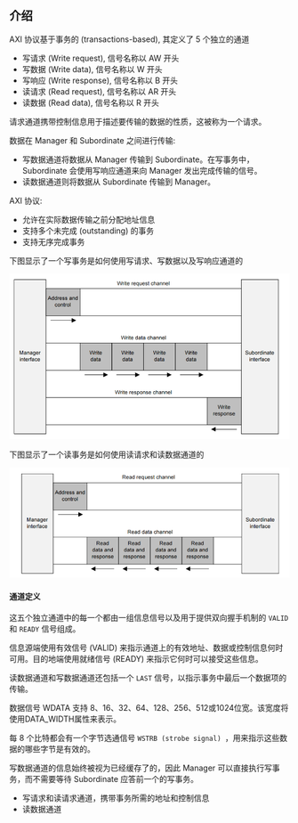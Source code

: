 

## 介绍

AXI 协议基于事务的 (transactions-based), 其定义了 5 个独立的通道

* 写请求 (Write request), 信号名称以 AW 开头
* 写数据 (Write data), 信号名称以 W 开头
* 写响应 (Write response), 信号名称以 B 开头
* 读请求 (Read request), 信号名称以 AR 开头
* 读数据 (Read data), 信号名称以 R 开头

请求通道携带控制信息用于描述要传输的数据的性质，这被称为一个请求。

数据在 Manager 和 Subordinate 之间进行传输:

* 写数据通道将数据从 Manager 传输到 Subordinate。在写事务中，Subordinate 会使用写响应通道来向 Manager 发出完成传输的信号。
* 读数据通道则将数据从 Subordinate 传输到 Manager。

AXI 协议:

* 允许在实际数据传输之前分配地址信息
* 支持多个未完成 (outstanding) 的事务
* 支持无序完成事务

下图显示了一个写事务是如何使用写请求、写数据以及写响应通道的

![alt](axi/写事务举例.PNG)

下图显示了一个读事务是如何使用读请求和读数据通道的

![Alt text](axi/读事务举例.png)

#### 通道定义

这五个独立通道中的每一个都由一组信息信号以及用于提供双向握手机制的 `VALID` 和 `READY` 信号组成。

信息源端使用有效信号 (VALID) 来指示通道上的有效地址、数据或控制信息何时可用。目的地端使用就绪信号 (READY) 来指示它何时可以接受这些信息。

读数据通道和写数据通道还包括一个 `LAST` 信号，以指示事务中最后一个数据项的传输。

数据信号 WDATA 支持 8、16、32、64、128、256、512或1024位宽。该宽度将使用DATA_WIDTH属性来表示。

每 8 个比特都会有一个字节选通信号 `WSTRB (strobe signal) `，用来指示这些数据的哪些字节是有效的。

写数据通道的信息始终被视为已经缓存了的，因此 Manager 可以直接执行写事务，而不需要等待 Subordinate 应答前一个的写事务。

* 写请求和读请求通道，携带事务所需的地址和控制信息
* 读数据通道
